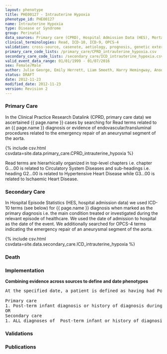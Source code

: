 ```yaml
---
layout: phenotype
title: PHE00127 - Intrauterine Hypoxia
phenotype_id: PHE00127
name: Intrauterine Hypoxia
type: Disease or Syndrome
group: Perinatal 
data_sources: Primary care (CPRD), Hospital Admission Data (HES), Mortality Data (ONS)
clinical_terminologies: Read, ICD-10, ICD-9, OPCS-4
validation: cross-source, casenote, aetiology, prognosis, genetic external
primary_care_code_lists: /primary_care/CPRD_intrauterine_hypoxia.csv
secondary_care_code_lists: /secondary_care/ICD_intrauterine_hypoxia.csv
valid_event_data_range: 01/01/1999 - 01/07/2016
sex: Female/Male
author: Julie George, Emily Herrett, Liam Smeeth, Harry Hemingway, Anoop Shah, Spiros Denaxas
status: DRAFT
date: 2012-11-23
modified_date: 2012-11-23
version: Revision 2
---
```


### Primary Care

In the Clinical Practice Research Datalink (CPRD, primary care data) we ascertained {{ page.name }} cases by searching for Read terms related to an {{ page.name }} diagnosis or evidence of endovascular/transluminal procedures related to the emergency repair of an aneurysmal segment of the aorta.

{% include csv.html csvdata=site.data.primary_care.CPRD_intrauterine_hypoxia %}

Read terms are hierarhically organized in top-level chapters i.e. chapter G....00 is related to Circulatory System Diseases and sub-headings i.e. heading G2...00 is related to Hypertensive Heart Disease while G3...00 is related to Ischaemic Heart Disease.

### Secondary Care

In Hospital Episode Statistics (HES, hospital admission data) we used ICD-10 terms (see below) for {{ page.name }} diagnosis when marked as the primary diagnosis i.e. the main condition treated or investigated during the relevant episode of healthcare. We used the date of admission to hospital as the date of the event. We additionally searched for OPCS-4 terms indicating the emergency repair of an aneurysmal segment of the aorta.

{% include csv.html csvdata=site.data.secondary_care.ICD_intrauterine_hypoxia %}


### Death

### Implementation

**Combining evidence across sources to define and date phenotypes**

<pre>
At the specified date, a patient is defined as having had Post-term infant IF they meet the criteria for any of the following on or before the specified date. The earliest date on which the individual meets any of the following criteria on or before the specified date is defined as the first event date:

Primary care
1. Post-term infant diagnosis or history of diagnosis during a consultation AND IF the patient is aged < 1y at the first event date
OR
Secondary care
1. ALL diagnoses of  Post-term infant or history of diagnosis during a hospitalization AND IF the patient is aged < 1y at the first event date
</pre>

### Validations

### Publications

